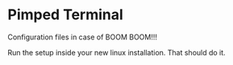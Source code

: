 # Pimped Terminal
Configuration files in case of BOOM BOOM!!!

Run the setup inside your new linux installation. That should do it.
